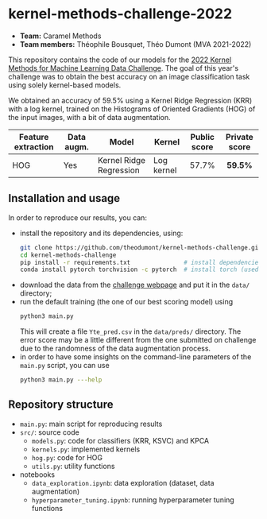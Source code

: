 # kernel-methods-challenge-2022

- **Team:** Caramel Methods
- **Team members:** Théophile Bousquet, Théo Dumont (MVA 2021-2022)

This repository contains the code of our models for the [2022 Kernel Methods for Machine Learning Data Challenge](https://www.kaggle.com/c/mva-mash-kernel-methods-2021-2022). The goal of this year's challenge was to obtain the best accuracy on an image classification task using solely kernel-based models.

We obtained an accuracy of 59.5% using a Kernel Ridge Regression (KRR) with a log kernel, trained on the Histograms of Oriented Gradients (HOG) of the input images, with a bit of data augmentation.

| Feature extraction | Data augm. | Model                   | Kernel     | Public score | Private score |
| ------------------ | ---------- | ----------------------- | ---------- |:------------:|:-------------:|
| HOG                | Yes        | Kernel Ridge Regression | Log kernel |   57.7%      |   **59.5%**   |

## Installation and usage
In order to reproduce our results, you can:
- install the repository and its dependencies, using:
    ```bash
    git clone https://github.com/theodumont/kernel-methods-challenge.git  # clone the repo
    cd kernel-methods-challenge
    pip install -r requirements.txt               # install dependencies
    conda install pytorch torchvision -c pytorch  # install torch (used for data augmentation)
    ```
- download the data from the [challenge webpage](https://www.kaggle.com/c/mva-mash-kernel-methods-2021-2022) and put it in the `data/` directory;
- run the default training (the one of our best scoring model) using
    ```bash
    python3 main.py
    ```
    This will create a file `Yte_pred.csv` in the `data/preds/` directory. The error score may be a little different from the one submitted on challenge due to the randomness of the data augmentation process.
- in order to have some insights on the command-line parameters of the `main.py` script, you can use
    ```bash
    python3 main.py ---help
    ```

## Repository structure
- `main.py`: main script for reproducing results
- `src/`: source code
    - `models.py`: code for classifiers (KRR, KSVC) and KPCA
    - `kernels.py`: implemented kernels
    - `hog.py`: code for HOG
    - `utils.py`: utility functions
- notebooks
    - `data_exploration.ipynb`: data exploration (dataset, data augmentation)
    - `hyperparameter_tuning.ipynb`: running hyperparameter tuning functions